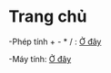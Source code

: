 <html lang="en-US"></html>
<head>
  <meta charset="UTF-8">
  <meta http-equiv="X-UA-Compatible" content="IE=edge">
  <meta name="viewport" content="width=device-width, initial-scale=1">
</head>
<body>
  <h1 class="Tieu_de">Trang chủ</h1>
  <div class="container-lg px-3 my-5 markdown-body">
    <p >-Phép tính + - * / : <a href="phep tinh combo box.html" >Ở đây</a></p>
    <p >-Máy tính:  <a href="may tinh gia lap.html" >Ở đây</a></p>
  </div>

</body>
